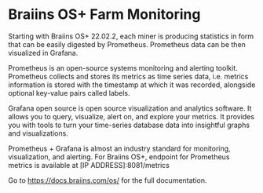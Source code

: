 # Braiins OS+ Farm Monitoring
Starting with Braiins OS+ 22.02.2, each miner is producing statistics in form that can be easily digested by Prometheus. Prometheus data can be then visualized in Grafana.

Prometheus is an open-source systems monitoring and alerting toolkit. Prometheus collects and stores its metrics as time series data, i.e. metrics information is stored with the timestamp at which it was recorded, alongside optional key-value pairs called labels.

Grafana open source is open source visualization and analytics software. It allows you to query, visualize, alert on, and explore your metrics. It provides you with tools to turn your time-series database data into insightful graphs and visualizations.

Prometheus + Grafana is almost an industry standard for monitoring, visualization, and alerting. For Braiins OS+, endpoint for Prometheus metrics is available at [IP ADDRESS]:8081/metrics

Go to https://docs.braiins.com/os/ for the full documentation.
